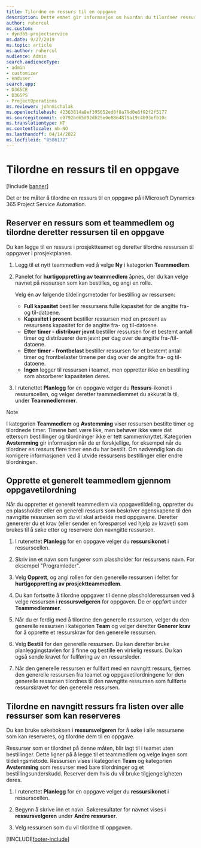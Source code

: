 ```yaml
---
title: Tilordne en ressurs til en oppgave
description: Dette emnet gir informasjon om hvordan du tilordner ressurser til oppgaver.
author: ruhercul
ms.custom:
- dyn365-projectservice
ms.date: 9/27/2019
ms.topic: article
ms.author: ruhercul
audience: Admin
search.audienceType:
- admin
- customizer
- enduser
search.app:
- D365CE
- D365PS
- ProjectOperations
ms.reviewer: johnmichalak
ms.openlocfilehash: 42363814a8ef395652ed8f8a79d0e6f02f2f5177
ms.sourcegitcommit: c0792bd65d92db25e0e8864879a19c4b93efb10c
ms.translationtype: HT
ms.contentlocale: nb-NO
ms.lasthandoff: 04/14/2022
ms.locfileid: "8586172"
---
```

# <a name="assign-a-resource-to-a-task"></a>Tilordne en ressurs til en oppgave

[!include [banner](../includes/psa-now-project-operations.md)]

Det er tre måter å tilordne en ressurs til en oppgave på i Microsoft Dynamics 365 Project Service Automation.

## <a name="book-a-resource-as-a-team-member-and-then-assign-the-resource-to-a-task"></a>Reserver en ressurs som et teammedlem og tilordne deretter ressursen til en oppgave

Du kan legge til en ressurs i prosjektteamet og deretter tilordne ressursen til oppgaver i prosjektplanen.

1. Legg til et nytt teammedlem ved å velge **Ny** i kategorien **Teammedlem**. 

2. Panelet for **hurtigoppretting av teammedlem** åpnes, der du kan velge navnet på ressursen som kan bestilles, og angi en rolle. 

    Velg én av følgende tildelingsmetoder for bestilling av ressursen:

    - **Full kapasitet** bestiller ressursens fulle kapasitet for de angitte fra- og til-datoene.
    - **Kapasitet i prosent** bestiller ressursen med en prosent av ressursens kapasitet for de angitte fra- og til-datoene.
    - **Etter timer - distribuer jevnt** bestiller ressursen for et bestemt antall timer og distribuerer dem jevnt per dag over de angitte fra-/til-datoene.
    - **Etter timer - frontbelast** bestiller ressursen for et bestemt antall timer og frontbelaster timene per dag over de angitte fra- og til-datoene.
    - **Ingen** legger til ressursen i teamet, men oppretter ikke en bestilling som absorberer kapasiteten deres.

3. I rutenettet **Planlegg** for en oppgave velger du **Ressurs**-ikonet i ressurscellen, og velger deretter teammedlemmet du akkurat la til, under **Teammedlemmer**. 

> [!NOTE]
> I kategorien **Teammedlem** og **Avstemming** viser ressursen bestilte timer og tilordnede timer. Timene børl være like, men behøver ikke være det ettersom bestillinger og tilordninger ikke er tett sammenknyttet. Kategorien **Avstemming** gir informasjon når de er forskjellige, for eksempel når du tilordner en ressurs flere timer enn du har bestilt. Om nødvendig kan du korrigere informasjonen ved å utvide ressursens bestillinger eller endre tilordningen.

## <a name="create-a-generic-team-member-through-task-assignment"></a>Opprette et generelt teammedlem gjennom oppgavetilordning

Når du oppretter et generelt teammedlem via oppgavetildeling, oppretter du en plassholder eller en generell ressurs som beskriver egenskapene til den navngitte ressursen som du vil skal arbeide med oppgavene. Deretter genererer du et krav (eller sender en forespørsel ved hjelp av kravet) som brukes til å søke etter og reservere den navngitte ressursen.

1. I rutenettet **Planlegg** for en oppgave velger du **ressursikonet** i ressurscellen.

2. Skriv inn et navn som fungerer som plassholder for ressursens navn. For eksempel "Programleder".

3. Velg **Opprett**, og angi rollen for den generelle ressursen i feltet for **hurtigoppretting av prosjektteammedlem**.

4. Du kan fortsette å tilordne oppgaver til denne plassholderessursen ved å velge ressursen i **ressursvelgeren** for oppgaven. De er oppført under **Teammedlemmer**.

5. Når du er ferdig med å tilordne den generelle ressursen, velger du den generelle ressursen i kategorien **Team** og velger deretter **Generer krav** for å opprette et ressurskrav for den generelle ressursen.

6. Velg **Bestill** for den generelle ressursen. Du kan deretter bruke planleggingstavlen for å finne og bestille en virkelig ressurs. Du kan også sende kravet for fullføring av en ressursleder.

7. Når den generelle ressursen er fullført med en navngitt ressurs, fjernes den generelle ressursen fra teamet og oppgavetilordningene for den generelle ressursen tilordnes til den navngitte ressursen som fullførte ressurskravet for den generelle ressursen.

## <a name="assign-a-named-resource-from-the-list-of-all-bookable-resources"></a>Tilordne en navngitt ressurs fra listen over alle ressurser som kan reserveres

Du kan bruke søkeboksen i **ressursvelgeren** for å søke i alle ressursene som kan reserveres, og tilordne dem til en oppgave.

Ressurser som er tilordnet på denne måten, blir lagt til i teamet uten bestillinger. Dette ligner på å legge til et teammedlem og velge Ingen som tildelingsmetode. Ressursen vises i kategorien **Team** og kategorien **Avstemming** som ressurser med bare tilordninger og et bestillingsunderskudd. Reserver dem hvis du vil bruke tilgjengeligheten deres.

1. I rutenettet **Planlegg** for en oppgave velger du **ressursikonet** i ressurscellen.

2. Begynn å skrive inn et navn. Søkeresultater for navnet vises i **ressursvelgeren** under **Andre ressurser**.

3. Velg ressursen som du vil tilordne til oppgaven.



[!INCLUDE[footer-include](../includes/footer-banner.md)]
